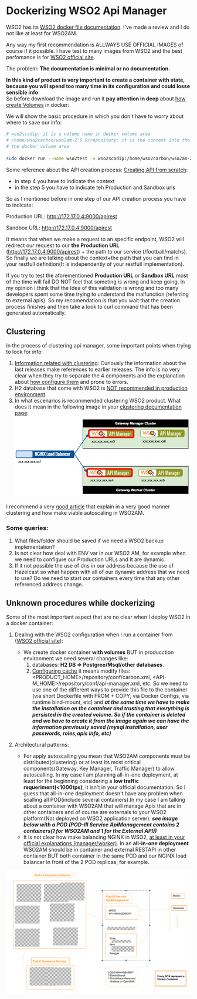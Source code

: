 
# Dockerizing WSO2 Api Manager #

WSO2 has its [WSO2 docker file documentation](https://docs.wso2.com/display/DF120/WSO2+Dockerfiles+Documentation). I've made a review and I do not like at least for WSO2AM.

Any way my first recommendation is ALLWAYS USE OFFICIAL IMAGES of course if it possible. I have test to many images from WSO2 
and the best perfomance is for [WSO2 official site](https://hub.docker.com/u/wso2/).

The problem: **The documentation is minimal or no documentation.**

**In this kind of product is very important to create a container with state, because you will spend too many time in its configuration and could losse sensible info**  
So before download the image and run it **pay attention in deep** about [how create Volumes](https://docs.docker.com/storage/) in docker:

We will show the basic procedure in which you don't have to worry about where to save our info:

```sh
# wso2scadip: it is a volume name in docker volume area
# /home/wso2carbon/wso2am-2.6.0/repository: it is the content into the container that we want to store in 
# the docker volume area

sudo docker run --name wso2test -v wso2scadip:/home/wso2carbon/wso2am-2.6.0/repository wso2/wso2am:2.6.0
```

Some reference about the API creation process:
[Creating API from scratch](https://docs.wso2.com/display/AM260/Quick+Start+Guide#QuickStartGuide-CreatinganAPIfromscratch):
- in step 4 you have to indicate the context 
- in the step 5 you have to indicate teh Production and Sandbox urls

So as I mentioned before in one step of our API creation process you have to indicate:

  Production URL: http://172.17.0.4:9000/apirest 
  
  Sandbox URL: http://172.17.0.4:9000/apirest

It means that when we make a request to an specific endpoint, WSO2 will redirect our request to our  **the Production URL** (http://172.17.0.4:9000/apirest) + the path to our service (/football/matchs). So finally we are talking about the context+the path that you can find in your restfull definition(It is independently of your restfull implementation).

If you try to test the aforementioned **Production URL** or **Sandbox URL** most of the time will fail DO NOT feel that someting is wrong and keep going. In my opinion I think that the Idea of this validation is wrong and too many developers spent some time trying to understand the malfunction (referring to external apis). So my recomendation is that you wait that the creation process finishes and then take a look to curl command that has been generated automatically.

## Clustering ##
In the process of clustering api manager, some important points when trying to look for info:

1. [Information related with clustering](https://docs.wso2.com/display/CLUSTER44x/Overview): Curiously the information about the last releases make references to earlier releases. The info is no very clear when they try to separate the 4 components and the explanation about [how configure them](https://docs.wso2.com/display/CLUSTER420/Clustering+API+Manager) and prone to errors.
2. H2 database that come with WSO2 is [NOT recommended in production environment](https://docs.wso2.com/display/CLUSTER44x/Setting+up+the+Database). 
3. In what escenarios is recommended clustering WSO2 product. What does it mean in the following image in your [clustering documentation page](https://docs.wso2.com/display/CLUSTER44x/Clustering+the+Gateway):
   ![Load balancer api gateway](NGINXBalancer.png)

I recommend a very [good article](https://dzone.com/articles/understanding-wso2-api-manager-deployment-patterns-1) that explain in a very good manner clustering and how make viable autoscaling in WSO2AM. 

### Some queries: ###

1. What files/folder should be saved  if we need a WSO2 backup implementation?
2. Is not clear how deal with ENV var in our WSO2 AM, for example when we need to configure our Production URLs and It are dynamic.
4. If it not possible the use of dns in our address because the use of Hazelcast so what happen with all of our dynamic address that we need to use? Do we need to start our containers every time that any other referenced address change. 

## Unknown procedures while dockerizing ##

Some of the most important aspect that are no clear when I deploy WSO2 in a docker container:

1. Dealing with the WSO2 configuration when I run a container from ([WSO2 official site](https://hub.docker.com/u/wso2/)):

   - We create docker container **with volumes** BUT in producction environment we need several changes like:
       1. databases: **H2 DB => Postgree/Msql/other databases**. 
       2. [Configuring cache](https://docs.wso2.com/display/AM260/Configuring+Caching) it means modify files: <PRODUCT_HOME>/repository/conf/carbon.xml, <API-M_HOME>/repository/conf/api-manager.xml, etc. 
       So we need to use one of the different ways to provide this file to the container (via short Dockerfile with FROM + COPY, via Docker Configs, via runtime bind-mount, etc) and ***at the same time we have to make the installation on the container and  trusting that everything is persisted in the created volume. So if the container is deleted and we have to create it from the image again  we can have the information previously saved (mysql installation, user passwords, roles,apis info, etc)***
     
2. Architectural patterns: 
   - For apply autoscalling you mean that WSO2AM components must be distributed(clustering) or at least its most critical components(Gateway, Key Manager, Traffic Manager) to allow autoscalling. In my case I am planning all-in-one deployment, at least for the beginning considering a **low traffic requeriment(<1000tps)**, it isn't in your official documentation. So I guess that all-in-one deployment doesn't have any problem when scalling all POD(include several containers).In my case I am talking about a container with WSO2AM that will manage Apis that are in other containers and of course are externals to your WSO2 platform(Not deployed on WSO2 application server). ***see image below with a POD (POD-III Service ApiManagement contains 2 containers(1 for WSO2AM and 1 for the External API))*** 
   - It is not clear how make balancing NGINX in WSO2, [at least in your official explanations (manager/worker)](https://docs.wso2.com/display/CLUSTER44x/Clustering+the+Gateway). In an **all-in-one deployment** WSO2AM should be in container and external RESTAPI in other container BUT both container in the same POD and our NGINX load balancer in front of the 2 POD replicas, for example.

![WSO2AM prototype with external apis](prototypewso3.png "WSO2AM prototype with external apis")
